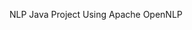 <a name="php-compiler-for-jvm" class="anchor" href="#php-compiler-for-jvm"><span class="octicon octicon-link"></span></a>NLP Java Project Using Apache OpenNLP</h1>
